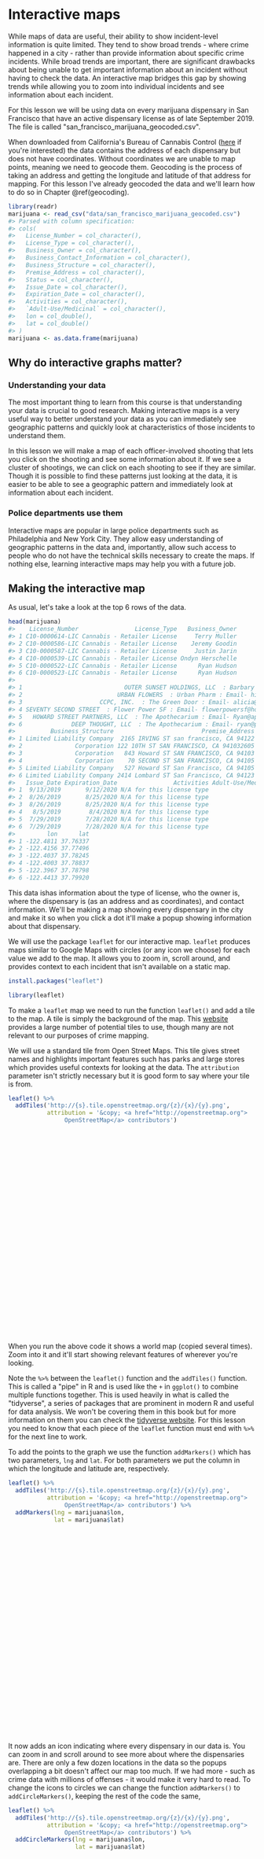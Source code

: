 
# Interactive maps

While maps of data are useful, their ability to show incident-level information is quite limited. They tend to show broad trends - where crime happened in a city - rather than provide information about specific crime incidents. While broad trends are important, there are significant drawbacks about being unable to get important information about an incident without having to check the data. An interactive map bridges this gap by showing trends while allowing you to zoom into individual incidents and see information about each incident.

For this lesson we will be using data on every marijuana dispensary in San Francisco that have an active dispensary license as of late September 2019. The file is called "san_francisco_marijuana_geocoded.csv".

When downloaded from California's Bureau of Cannabis Control ([here](https://aca5.accela.com/bcc/customization/bcc/cap/licenseSearch.aspx) if you're interested) the data contains the address of each dispensary but does not have coordinates. Without coordinates we are unable to map points, meaning we need to 
geocode them. Geocoding is the process of taking an address and getting the longitude and latitude of that address for mapping. For this lesson I've already geocoded the data and we'll learn how to do so in Chapter \@ref(geocoding).


```r
library(readr)
marijuana <- read_csv("data/san_francisco_marijuana_geocoded.csv")
#> Parsed with column specification:
#> cols(
#>   License_Number = col_character(),
#>   License_Type = col_character(),
#>   Business_Owner = col_character(),
#>   Business_Contact_Information = col_character(),
#>   Business_Structure = col_character(),
#>   Premise_Address = col_character(),
#>   Status = col_character(),
#>   Issue_Date = col_character(),
#>   Expiration_Date = col_character(),
#>   Activities = col_character(),
#>   `Adult-Use/Medicinal` = col_character(),
#>   lon = col_double(),
#>   lat = col_double()
#> )
marijuana <- as.data.frame(marijuana)
```


## Why do interactive graphs matter?

### Understanding your data

The most important thing to learn from this course is that understanding your data is crucial to good research. Making interactive maps is a very useful way to better understand your data as you can immediately see geographic patterns and quickly look at characteristics of those incidents to understand them. 

In this lesson we will make a map of each officer-involved shooting that lets you click on the shooting and see some information about it. If we see a cluster of shootings, we can click on each shooting to see if they are similar. Though it is possible to find these patterns just looking at the data, it is easier to be able to see a geographic pattern and immediately look at information about each incident.

### Police departments use them

Interactive maps are popular in large police departments such as Philadelphia and New York City. They allow easy understanding of geographic patterns in the data and, importantly, allow such access to people who do not have the technical skills necessary to create the maps. If nothing else, learning interactive maps may help you with a future job. 

## Making the interactive map 

As usual, let's take a look at the top 6 rows of the data.


```r
head(marijuana)
#>    License_Number                License_Type   Business_Owner
#> 1 C10-0000614-LIC Cannabis - Retailer License     Terry Muller
#> 2 C10-0000586-LIC Cannabis - Retailer License    Jeremy Goodin
#> 3 C10-0000587-LIC Cannabis - Retailer License     Justin Jarin
#> 4 C10-0000539-LIC Cannabis - Retailer License Ondyn Herschelle
#> 5 C10-0000522-LIC Cannabis - Retailer License      Ryan Hudson
#> 6 C10-0000523-LIC Cannabis - Retailer License      Ryan Hudson
#>                                                                                                           Business_Contact_Information
#> 1                             OUTER SUNSET HOLDINGS, LLC  : Barbary Coast Sunset : Email- terry@barbarycoastsf.com : Phone- 5107173246
#> 2                           URBAN FLOWERS  : Urban Pharm : Email- hilary@urbanpharmsf.com : Phone- 9168335343 : Website- www.up415.com
#> 3                      CCPC, INC.  : The Green Door : Email- alicia@greendoorsf.com : Phone- 4155419590 : Website- www.greendoorsf.com
#> 4 SEVENTY SECOND STREET  : Flower Power SF : Email- flowerpowersf@hotmail.com : Phone- 5103681262 : Website- flowerpowerdispensary.com
#> 5   HOWARD STREET PARTNERS, LLC  : The Apothecarium : Email- Ryan@apothecarium.com : Phone- 4157469001 : Website- www.apothecarium.com
#> 6              DEEP THOUGHT, LLC  : The Apothecarium : Email- ryan@pothecarium.com : Phone- 4157469001 : Website- www.Apothecarium.com
#>          Business_Structure                         Premise_Address Status
#> 1 Limited Liability Company  2165 IRVING ST san francisco, CA 94122 Active
#> 2               Corporation 122 10TH ST SAN FRANCISCO, CA 941032605 Active
#> 3               Corporation   843 Howard ST SAN FRANCISCO, CA 94103 Active
#> 4               Corporation    70 SECOND ST SAN FRANCISCO, CA 94105 Active
#> 5 Limited Liability Company   527 Howard ST San Francisco, CA 94105 Active
#> 6 Limited Liability Company 2414 Lombard ST San Francisco, CA 94123 Active
#>   Issue_Date Expiration_Date                Activities Adult-Use/Medicinal
#> 1  9/13/2019       9/12/2020 N/A for this license type                BOTH
#> 2  8/26/2019       8/25/2020 N/A for this license type                BOTH
#> 3  8/26/2019       8/25/2020 N/A for this license type                BOTH
#> 4   8/5/2019        8/4/2020 N/A for this license type                BOTH
#> 5  7/29/2019       7/28/2020 N/A for this license type                BOTH
#> 6  7/29/2019       7/28/2020 N/A for this license type                BOTH
#>         lon      lat
#> 1 -122.4811 37.76337
#> 2 -122.4156 37.77496
#> 3 -122.4037 37.78245
#> 4 -122.4003 37.78837
#> 5 -122.3967 37.78798
#> 6 -122.4413 37.79920
```

This data ishas information about the type of license, who the owner is, where the dispensary is (as an address and as coordinates), and contact information. We'll be making a map showing every dispensary in the city and make it so when you click a dot it'll make a popup showing information about that dispensary. 

We will use the package `leaflet` for our interactive map. `leaflet` produces maps similar to Google Maps with circles (or any icon we choose) for each value we add to the map. It allows you to zoom in, scroll around, and provides context to each incident that isn't available on a static map. 


```r
install.packages("leaflet")
```


```r
library(leaflet)
```

To make a `leaflet` map we need to run the function `leaflet()` and add a tile to the map. A tile is simply the background of the map. This [website](https://leaflet-extras.github.io/leaflet-providers/preview/) provides a large number of potential tiles to use, though many are not relevant to our purposes of crime mapping. 

We will use a standard tile from Open Street Maps. This tile gives street names and highlights important features such has parks and large stores which provides useful contexts for looking at the data. The `attribution` parameter isn't strictly necessary but it is good form to say where your tile is from.  


```r
leaflet() %>% 
  addTiles('http://{s}.tile.openstreetmap.org/{z}/{x}/{y}.png', 
           attribution = '&copy; <a href="http://openstreetmap.org">
                OpenStreetMap</a> contributors')
```

<!--html_preserve--><div id="htmlwidget-5ba1379a594164f2e7c2" style="width:90%;height:415.296px;" class="leaflet html-widget"></div>
<script type="application/json" data-for="htmlwidget-5ba1379a594164f2e7c2">{"x":{"options":{"crs":{"crsClass":"L.CRS.EPSG3857","code":null,"proj4def":null,"projectedBounds":null,"options":{}}},"calls":[{"method":"addTiles","args":["http://{s}.tile.openstreetmap.org/{z}/{x}/{y}.png",null,null,{"minZoom":0,"maxZoom":18,"tileSize":256,"subdomains":"abc","errorTileUrl":"","tms":false,"noWrap":false,"zoomOffset":0,"zoomReverse":false,"opacity":1,"zIndex":1,"detectRetina":false,"attribution":"&copy; <a href=\"http://openstreetmap.org\">\n                OpenStreetMap<\/a> contributors"}]}]},"evals":[],"jsHooks":[]}</script><!--/html_preserve-->

When you run the above code it shows a world map (copied several times). Zoom into it and it'll start showing relevant features of wherever you're looking.

Note the `%>%` between the `leaflet()` function and the `addTiles()` function. This is called a "pipe" in R and is used like the `+` in `ggplot()` to combine multiple functions together. This is used heavily in what is called the "tidyverse", a series of packages that are prominent in modern R and useful for data analysis. We won't be covering them in this book but for more information on them you can check the [tidyverse website](https://www.tidyverse.org/). For this lesson you need to know that each piece of the `leaflet` function must end with `%>%` for the next line to work. 

To add the points to the graph we use the function `addMarkers()` which has two parameters, `lng` and `lat`. For both parameters we put the column in which the longitude and latitude are, respectively.


```r
leaflet() %>% 
  addTiles('http://{s}.tile.openstreetmap.org/{z}/{x}/{y}.png', 
           attribution = '&copy; <a href="http://openstreetmap.org">
                OpenStreetMap</a> contributors') %>%
  addMarkers(lng = marijuana$lon, 
             lat = marijuana$lat)
```

<!--html_preserve--><div id="htmlwidget-442c7c03a41c70baad84" style="width:90%;height:415.296px;" class="leaflet html-widget"></div>
<script type="application/json" data-for="htmlwidget-442c7c03a41c70baad84">{"x":{"options":{"crs":{"crsClass":"L.CRS.EPSG3857","code":null,"proj4def":null,"projectedBounds":null,"options":{}}},"calls":[{"method":"addTiles","args":["http://{s}.tile.openstreetmap.org/{z}/{x}/{y}.png",null,null,{"minZoom":0,"maxZoom":18,"tileSize":256,"subdomains":"abc","errorTileUrl":"","tms":false,"noWrap":false,"zoomOffset":0,"zoomReverse":false,"opacity":1,"zIndex":1,"detectRetina":false,"attribution":"&copy; <a href=\"http://openstreetmap.org\">\n                OpenStreetMap<\/a> contributors"}]},{"method":"addMarkers","args":[[37.763368513994,37.7749608909055,37.7824456322351,37.7883655156675,37.7879786211266,37.7991993439031,37.776723025795,37.7716441737549,37.7683642435144,37.7661342361937,37.7149433225515,37.7768233749783,37.7721656633102,37.7779165026544,37.7579164818224,37.7868596560969,37.7885928301402,37.7764332217669,37.7723969821552,37.7933583439031,37.7150078334871,37.780630513994,37.7439846089216,37.7296109572681,37.7106912181603,37.7758773583299,37.7818572767325,37.756626757978,37.7434740591205,37.7820036361302,37.7765260973827,37.7470720901957,37.7573373388828],[-122.481130636274,-122.415558808789,-122.403690577558,-122.400299094379,-122.396710580876,-122.441332845548,-122.401600870362,-122.416630208985,-122.427647255684,-122.419734009839,-122.442329761989,-122.414038364158,-122.429907545098,-122.415859554417,-122.418945411016,-122.419454935744,-122.403642363466,-122.41451924661,-122.422663566606,-122.399141820013,-122.442249162935,-122.471140300998,-122.421625124618,-122.430460425904,-122.404194082723,-122.438473648075,-122.407646582867,-122.418903381384,-122.421339303364,-122.408380614202,-122.414985660825,-122.418860565064,-122.388386289774],null,null,null,{"interactive":true,"draggable":false,"keyboard":true,"title":"","alt":"","zIndexOffset":0,"opacity":1,"riseOnHover":false,"riseOffset":250},null,null,null,null,null,{"interactive":false,"permanent":false,"direction":"auto","opacity":1,"offset":[0,0],"textsize":"10px","textOnly":false,"className":"","sticky":true},null]}],"limits":{"lat":[37.7106912181603,37.7991993439031],"lng":[-122.481130636274,-122.388386289774]}},"evals":[],"jsHooks":[]}</script><!--/html_preserve-->

It now adds an icon indicating where every dispensary in our data is. You can zoom in and scroll around to see more about where the dispensaries are. There are only a few dozen locations in the data so the popups overlapping a bit doesn't affect our map too much. If we had more - such as crime data with millions of offenses - it would make it very hard to read. To change the icons to circles we can change the function `addMarkers()` to `addCircleMarkers()`, keeping the rest of the code the same, 


```r
leaflet() %>% 
  addTiles('http://{s}.tile.openstreetmap.org/{z}/{x}/{y}.png', 
           attribution = '&copy; <a href="http://openstreetmap.org">
                OpenStreetMap</a> contributors') %>%
  addCircleMarkers(lng = marijuana$lon, 
                   lat = marijuana$lat)
```

<!--html_preserve--><div id="htmlwidget-4838ba240ac5b8774642" style="width:90%;height:415.296px;" class="leaflet html-widget"></div>
<script type="application/json" data-for="htmlwidget-4838ba240ac5b8774642">{"x":{"options":{"crs":{"crsClass":"L.CRS.EPSG3857","code":null,"proj4def":null,"projectedBounds":null,"options":{}}},"calls":[{"method":"addTiles","args":["http://{s}.tile.openstreetmap.org/{z}/{x}/{y}.png",null,null,{"minZoom":0,"maxZoom":18,"tileSize":256,"subdomains":"abc","errorTileUrl":"","tms":false,"noWrap":false,"zoomOffset":0,"zoomReverse":false,"opacity":1,"zIndex":1,"detectRetina":false,"attribution":"&copy; <a href=\"http://openstreetmap.org\">\n                OpenStreetMap<\/a> contributors"}]},{"method":"addCircleMarkers","args":[[37.763368513994,37.7749608909055,37.7824456322351,37.7883655156675,37.7879786211266,37.7991993439031,37.776723025795,37.7716441737549,37.7683642435144,37.7661342361937,37.7149433225515,37.7768233749783,37.7721656633102,37.7779165026544,37.7579164818224,37.7868596560969,37.7885928301402,37.7764332217669,37.7723969821552,37.7933583439031,37.7150078334871,37.780630513994,37.7439846089216,37.7296109572681,37.7106912181603,37.7758773583299,37.7818572767325,37.756626757978,37.7434740591205,37.7820036361302,37.7765260973827,37.7470720901957,37.7573373388828],[-122.481130636274,-122.415558808789,-122.403690577558,-122.400299094379,-122.396710580876,-122.441332845548,-122.401600870362,-122.416630208985,-122.427647255684,-122.419734009839,-122.442329761989,-122.414038364158,-122.429907545098,-122.415859554417,-122.418945411016,-122.419454935744,-122.403642363466,-122.41451924661,-122.422663566606,-122.399141820013,-122.442249162935,-122.471140300998,-122.421625124618,-122.430460425904,-122.404194082723,-122.438473648075,-122.407646582867,-122.418903381384,-122.421339303364,-122.408380614202,-122.414985660825,-122.418860565064,-122.388386289774],10,null,null,{"interactive":true,"className":"","stroke":true,"color":"#03F","weight":5,"opacity":0.5,"fill":true,"fillColor":"#03F","fillOpacity":0.2},null,null,null,null,null,{"interactive":false,"permanent":false,"direction":"auto","opacity":1,"offset":[0,0],"textsize":"10px","textOnly":false,"className":"","sticky":true},null]}],"limits":{"lat":[37.7106912181603,37.7991993439031],"lng":[-122.481130636274,-122.388386289774]}},"evals":[],"jsHooks":[]}</script><!--/html_preserve-->

This makes the icon into circles but they are still large and cover most of the map. To adjust the size of our icons we use the `radius` parameter in `addMarkers()` or `addCircleMarkers()`. The larger the radius, the larger the icons. 


```r
leaflet() %>% 
  addTiles('http://{s}.tile.openstreetmap.org/{z}/{x}/{y}.png', 
           attribution = '&copy; <a href="http://openstreetmap.org">
                OpenStreetMap</a> contributors') %>%
  addCircleMarkers(lng = marijuana$lon, 
                   lat = marijuana$lat,
                   radius = 5)
```

<!--html_preserve--><div id="htmlwidget-db6df3fb0346d8d403a9" style="width:90%;height:415.296px;" class="leaflet html-widget"></div>
<script type="application/json" data-for="htmlwidget-db6df3fb0346d8d403a9">{"x":{"options":{"crs":{"crsClass":"L.CRS.EPSG3857","code":null,"proj4def":null,"projectedBounds":null,"options":{}}},"calls":[{"method":"addTiles","args":["http://{s}.tile.openstreetmap.org/{z}/{x}/{y}.png",null,null,{"minZoom":0,"maxZoom":18,"tileSize":256,"subdomains":"abc","errorTileUrl":"","tms":false,"noWrap":false,"zoomOffset":0,"zoomReverse":false,"opacity":1,"zIndex":1,"detectRetina":false,"attribution":"&copy; <a href=\"http://openstreetmap.org\">\n                OpenStreetMap<\/a> contributors"}]},{"method":"addCircleMarkers","args":[[37.763368513994,37.7749608909055,37.7824456322351,37.7883655156675,37.7879786211266,37.7991993439031,37.776723025795,37.7716441737549,37.7683642435144,37.7661342361937,37.7149433225515,37.7768233749783,37.7721656633102,37.7779165026544,37.7579164818224,37.7868596560969,37.7885928301402,37.7764332217669,37.7723969821552,37.7933583439031,37.7150078334871,37.780630513994,37.7439846089216,37.7296109572681,37.7106912181603,37.7758773583299,37.7818572767325,37.756626757978,37.7434740591205,37.7820036361302,37.7765260973827,37.7470720901957,37.7573373388828],[-122.481130636274,-122.415558808789,-122.403690577558,-122.400299094379,-122.396710580876,-122.441332845548,-122.401600870362,-122.416630208985,-122.427647255684,-122.419734009839,-122.442329761989,-122.414038364158,-122.429907545098,-122.415859554417,-122.418945411016,-122.419454935744,-122.403642363466,-122.41451924661,-122.422663566606,-122.399141820013,-122.442249162935,-122.471140300998,-122.421625124618,-122.430460425904,-122.404194082723,-122.438473648075,-122.407646582867,-122.418903381384,-122.421339303364,-122.408380614202,-122.414985660825,-122.418860565064,-122.388386289774],5,null,null,{"interactive":true,"className":"","stroke":true,"color":"#03F","weight":5,"opacity":0.5,"fill":true,"fillColor":"#03F","fillOpacity":0.2},null,null,null,null,null,{"interactive":false,"permanent":false,"direction":"auto","opacity":1,"offset":[0,0],"textsize":"10px","textOnly":false,"className":"","sticky":true},null]}],"limits":{"lat":[37.7106912181603,37.7991993439031],"lng":[-122.481130636274,-122.388386289774]}},"evals":[],"jsHooks":[]}</script><!--/html_preserve-->

Setting the `radius` option to 5 shrinks the size of the icon a lot. In your own maps you'll have to fiddle with this option to get it to look the way you want. Let's move on to adding information about each icon when clicked upon. 

## Adding popup information

The parameter `popup` in the `addMarkers()` or `addCircleMarkers()` functions lets you input a character value (if not already a character value it will convert it to one) and that will be shown as a popup when you click on the icon. Let's start simple here by inputting the business owner column in our data and then build it up to a more complicated popup. 


```r
leaflet() %>% 
  addTiles('http://{s}.tile.openstreetmap.org/{z}/{x}/{y}.png', 
           attribution = '&copy; <a href="http://openstreetmap.org">
                OpenStreetMap</a> contributors') %>%
  addCircleMarkers(lng = marijuana$lon, 
             lat = marijuana$lat,
                   radius = 5,
                   popup = marijuana$Business_Owner)
```

<!--html_preserve--><div id="htmlwidget-d027351e327b9d6d8d75" style="width:90%;height:415.296px;" class="leaflet html-widget"></div>
<script type="application/json" data-for="htmlwidget-d027351e327b9d6d8d75">{"x":{"options":{"crs":{"crsClass":"L.CRS.EPSG3857","code":null,"proj4def":null,"projectedBounds":null,"options":{}}},"calls":[{"method":"addTiles","args":["http://{s}.tile.openstreetmap.org/{z}/{x}/{y}.png",null,null,{"minZoom":0,"maxZoom":18,"tileSize":256,"subdomains":"abc","errorTileUrl":"","tms":false,"noWrap":false,"zoomOffset":0,"zoomReverse":false,"opacity":1,"zIndex":1,"detectRetina":false,"attribution":"&copy; <a href=\"http://openstreetmap.org\">\n                OpenStreetMap<\/a> contributors"}]},{"method":"addCircleMarkers","args":[[37.763368513994,37.7749608909055,37.7824456322351,37.7883655156675,37.7879786211266,37.7991993439031,37.776723025795,37.7716441737549,37.7683642435144,37.7661342361937,37.7149433225515,37.7768233749783,37.7721656633102,37.7779165026544,37.7579164818224,37.7868596560969,37.7885928301402,37.7764332217669,37.7723969821552,37.7933583439031,37.7150078334871,37.780630513994,37.7439846089216,37.7296109572681,37.7106912181603,37.7758773583299,37.7818572767325,37.756626757978,37.7434740591205,37.7820036361302,37.7765260973827,37.7470720901957,37.7573373388828],[-122.481130636274,-122.415558808789,-122.403690577558,-122.400299094379,-122.396710580876,-122.441332845548,-122.401600870362,-122.416630208985,-122.427647255684,-122.419734009839,-122.442329761989,-122.414038364158,-122.429907545098,-122.415859554417,-122.418945411016,-122.419454935744,-122.403642363466,-122.41451924661,-122.422663566606,-122.399141820013,-122.442249162935,-122.471140300998,-122.421625124618,-122.430460425904,-122.404194082723,-122.438473648075,-122.407646582867,-122.418903381384,-122.421339303364,-122.408380614202,-122.414985660825,-122.418860565064,-122.388386289774],5,null,null,{"interactive":true,"className":"","stroke":true,"color":"#03F","weight":5,"opacity":0.5,"fill":true,"fillColor":"#03F","fillOpacity":0.2},null,null,["Terry Muller","Jeremy Goodin","Justin Jarin","Ondyn Herschelle","Ryan Hudson","Ryan Hudson","Cameron Wald","Almir Guimaraes","Ryan Hudson","Michael Breyburg","Caleb Counts","Joseph Pearson","Joseph Pearson","Brendan Hallinan","Khader ElShawa","Clayton Kopp","Wyatt Lin","Heidi Hanley","Abdelkader Chenbod","Tara McKnight","Mikhail Mekk","Martin Higgins","Martin Higgins","Kevin Reed","Victor Nguyen","Tariq Alazraie: Tariq Alazraie","Jesse Henry","gus murad","Brian Mitchell: Brian Mitchell","Stephen Rechif","Martin Olive","Arthur Vugelman: Arthur Vugelman","Robert Watson: Robert Watson"],null,null,{"interactive":false,"permanent":false,"direction":"auto","opacity":1,"offset":[0,0],"textsize":"10px","textOnly":false,"className":"","sticky":true},null]}],"limits":{"lat":[37.7106912181603,37.7991993439031],"lng":[-122.481130636274,-122.388386289774]}},"evals":[],"jsHooks":[]}</script><!--/html_preserve-->

Try clicking around and you'll see that the owner of the dispensary you clicked on appears over the dot. We usually want to have a title indicating what the value in the popup means. We can do this by using the `paste()` function to combine text explaining the value with the value itself. Let's add the words "Business Owner:" before the business owner column.


```r
leaflet() %>% 
  addTiles('http://{s}.tile.openstreetmap.org/{z}/{x}/{y}.png', 
           attribution = '&copy; <a href="http://openstreetmap.org">
                OpenStreetMap</a> contributors') %>%
  addCircleMarkers(lng = marijuana$lon, 
             lat = marijuana$lat,
                   radius = 5,
                   popup = paste("Business Owner:", marijuana$Business_Owner))
```

<!--html_preserve--><div id="htmlwidget-4adaac670ded73955db0" style="width:90%;height:415.296px;" class="leaflet html-widget"></div>
<script type="application/json" data-for="htmlwidget-4adaac670ded73955db0">{"x":{"options":{"crs":{"crsClass":"L.CRS.EPSG3857","code":null,"proj4def":null,"projectedBounds":null,"options":{}}},"calls":[{"method":"addTiles","args":["http://{s}.tile.openstreetmap.org/{z}/{x}/{y}.png",null,null,{"minZoom":0,"maxZoom":18,"tileSize":256,"subdomains":"abc","errorTileUrl":"","tms":false,"noWrap":false,"zoomOffset":0,"zoomReverse":false,"opacity":1,"zIndex":1,"detectRetina":false,"attribution":"&copy; <a href=\"http://openstreetmap.org\">\n                OpenStreetMap<\/a> contributors"}]},{"method":"addCircleMarkers","args":[[37.763368513994,37.7749608909055,37.7824456322351,37.7883655156675,37.7879786211266,37.7991993439031,37.776723025795,37.7716441737549,37.7683642435144,37.7661342361937,37.7149433225515,37.7768233749783,37.7721656633102,37.7779165026544,37.7579164818224,37.7868596560969,37.7885928301402,37.7764332217669,37.7723969821552,37.7933583439031,37.7150078334871,37.780630513994,37.7439846089216,37.7296109572681,37.7106912181603,37.7758773583299,37.7818572767325,37.756626757978,37.7434740591205,37.7820036361302,37.7765260973827,37.7470720901957,37.7573373388828],[-122.481130636274,-122.415558808789,-122.403690577558,-122.400299094379,-122.396710580876,-122.441332845548,-122.401600870362,-122.416630208985,-122.427647255684,-122.419734009839,-122.442329761989,-122.414038364158,-122.429907545098,-122.415859554417,-122.418945411016,-122.419454935744,-122.403642363466,-122.41451924661,-122.422663566606,-122.399141820013,-122.442249162935,-122.471140300998,-122.421625124618,-122.430460425904,-122.404194082723,-122.438473648075,-122.407646582867,-122.418903381384,-122.421339303364,-122.408380614202,-122.414985660825,-122.418860565064,-122.388386289774],5,null,null,{"interactive":true,"className":"","stroke":true,"color":"#03F","weight":5,"opacity":0.5,"fill":true,"fillColor":"#03F","fillOpacity":0.2},null,null,["Business Owner: Terry Muller","Business Owner: Jeremy Goodin","Business Owner: Justin Jarin","Business Owner: Ondyn Herschelle","Business Owner: Ryan Hudson","Business Owner: Ryan Hudson","Business Owner: Cameron Wald","Business Owner: Almir Guimaraes","Business Owner: Ryan Hudson","Business Owner: Michael Breyburg","Business Owner: Caleb Counts","Business Owner: Joseph Pearson","Business Owner: Joseph Pearson","Business Owner: Brendan Hallinan","Business Owner: Khader ElShawa","Business Owner: Clayton Kopp","Business Owner: Wyatt Lin","Business Owner: Heidi Hanley","Business Owner: Abdelkader Chenbod","Business Owner: Tara McKnight","Business Owner: Mikhail Mekk","Business Owner: Martin Higgins","Business Owner: Martin Higgins","Business Owner: Kevin Reed","Business Owner: Victor Nguyen","Business Owner: Tariq Alazraie: Tariq Alazraie","Business Owner: Jesse Henry","Business Owner: gus murad","Business Owner: Brian Mitchell: Brian Mitchell","Business Owner: Stephen Rechif","Business Owner: Martin Olive","Business Owner: Arthur Vugelman: Arthur Vugelman","Business Owner: Robert Watson: Robert Watson"],null,null,{"interactive":false,"permanent":false,"direction":"auto","opacity":1,"offset":[0,0],"textsize":"10px","textOnly":false,"className":"","sticky":true},null]}],"limits":{"lat":[37.7106912181603,37.7991993439031],"lng":[-122.481130636274,-122.388386289774]}},"evals":[],"jsHooks":[]}</script><!--/html_preserve-->

We don't have too much information in the data but we let's add the address and license number to the popup by adding them to the `paste()` function we're using. 


```r
leaflet() %>% 
  addTiles('http://{s}.tile.openstreetmap.org/{z}/{x}/{y}.png', 
           attribution = '&copy; <a href="http://openstreetmap.org">
                OpenStreetMap</a> contributors') %>%
  addCircleMarkers(lng = marijuana$lon, 
             lat = marijuana$lat,
                   radius = 5,
                   popup = paste("Business Owner:", marijuana$Business_Owner,
                                 "Address:", marijuana$Premise_Address,
                                 "License:", marijuana$License_Number))
```

<!--html_preserve--><div id="htmlwidget-1eb9b472a2604391509d" style="width:90%;height:415.296px;" class="leaflet html-widget"></div>
<script type="application/json" data-for="htmlwidget-1eb9b472a2604391509d">{"x":{"options":{"crs":{"crsClass":"L.CRS.EPSG3857","code":null,"proj4def":null,"projectedBounds":null,"options":{}}},"calls":[{"method":"addTiles","args":["http://{s}.tile.openstreetmap.org/{z}/{x}/{y}.png",null,null,{"minZoom":0,"maxZoom":18,"tileSize":256,"subdomains":"abc","errorTileUrl":"","tms":false,"noWrap":false,"zoomOffset":0,"zoomReverse":false,"opacity":1,"zIndex":1,"detectRetina":false,"attribution":"&copy; <a href=\"http://openstreetmap.org\">\n                OpenStreetMap<\/a> contributors"}]},{"method":"addCircleMarkers","args":[[37.763368513994,37.7749608909055,37.7824456322351,37.7883655156675,37.7879786211266,37.7991993439031,37.776723025795,37.7716441737549,37.7683642435144,37.7661342361937,37.7149433225515,37.7768233749783,37.7721656633102,37.7779165026544,37.7579164818224,37.7868596560969,37.7885928301402,37.7764332217669,37.7723969821552,37.7933583439031,37.7150078334871,37.780630513994,37.7439846089216,37.7296109572681,37.7106912181603,37.7758773583299,37.7818572767325,37.756626757978,37.7434740591205,37.7820036361302,37.7765260973827,37.7470720901957,37.7573373388828],[-122.481130636274,-122.415558808789,-122.403690577558,-122.400299094379,-122.396710580876,-122.441332845548,-122.401600870362,-122.416630208985,-122.427647255684,-122.419734009839,-122.442329761989,-122.414038364158,-122.429907545098,-122.415859554417,-122.418945411016,-122.419454935744,-122.403642363466,-122.41451924661,-122.422663566606,-122.399141820013,-122.442249162935,-122.471140300998,-122.421625124618,-122.430460425904,-122.404194082723,-122.438473648075,-122.407646582867,-122.418903381384,-122.421339303364,-122.408380614202,-122.414985660825,-122.418860565064,-122.388386289774],5,null,null,{"interactive":true,"className":"","stroke":true,"color":"#03F","weight":5,"opacity":0.5,"fill":true,"fillColor":"#03F","fillOpacity":0.2},null,null,["Business Owner: Terry Muller Address: 2165 IRVING ST san francisco, CA 94122 License: C10-0000614-LIC","Business Owner: Jeremy Goodin Address: 122 10TH ST SAN FRANCISCO, CA 941032605 License: C10-0000586-LIC","Business Owner: Justin Jarin Address: 843 Howard ST SAN FRANCISCO, CA 94103 License: C10-0000587-LIC","Business Owner: Ondyn Herschelle Address: 70 SECOND ST SAN FRANCISCO, CA 94105 License: C10-0000539-LIC","Business Owner: Ryan Hudson Address: 527 Howard ST San Francisco, CA 94105 License: C10-0000522-LIC","Business Owner: Ryan Hudson Address: 2414 Lombard ST San Francisco, CA 94123 License: C10-0000523-LIC","Business Owner: Cameron Wald Address: 761 BRYANT ST SAN FRANCISCO, CA 941071014 License: C10-0000527-LIC","Business Owner: Almir Guimaraes Address: 211 12th ST San Francisco, CA 941033717 License: C10-0000512-LIC","Business Owner: Ryan Hudson Address: 2029 MARKET ST SAN FRANCISCO, CA 94114 License: C10-0000515-LIC","Business Owner: Michael Breyburg Address: 1933 MISSION ST SAN FRANCISCO, CA 941033441 License: C10-0000490-LIC","Business Owner: Caleb Counts Address: 5234 MISSION ST SAN FRANCISCO, CA 941123732 License: C10-0000501-LIC","Business Owner: Joseph Pearson Address: 1256 Mission ST San Francisco, CA 94103 License: C10-0000452-LIC","Business Owner: Joseph Pearson Address: 473 Haight ST San Francisco, CA 94117 License: C10-0000453-LIC","Business Owner: Brendan Hallinan Address: 1276 Market ST San Francisco, CA 94102 License: C10-0000427-LIC","Business Owner: Khader ElShawa Address: 2441 MISSION ST SAN FRANCISCO, CA 941102414 License: C10-0000437-LIC","Business Owner: Clayton Kopp Address: 1077 POST ST SAN FRANCISCO, CA 94109 License: C10-0000387-LIC","Business Owner: Wyatt Lin Address: 49 KEARNY ST SAN FRANCISCO, CA 94108 License: C10-0000358-LIC","Business Owner: Heidi Hanley Address: 1284 MISSION ST SAN FRANCISCO, CA 94103 License: C10-0000308-LIC","Business Owner: Abdelkader Chenbod Address: 14 VALENCIA ST SAN FRANCISCO, CA 941031102 License: C10-0000281-LIC","Business Owner: Tara McKnight Address: 212 CALIFORNIA ST SAN FRANCISCO, CA 941114405 License: C10-0000282-LIC","Business Owner: Mikhail Mekk Address: 5258 MISSION ST SAN FRANCISCO, CA 94112 License: C10-0000265-LIC","Business Owner: Martin Higgins Address: 4811 GEARY BLVD SAN FRANCISCO, CA 94118 License: C10-0000202-LIC","Business Owner: Martin Higgins Address: 33 29TH ST SAN FRANCISCO, CA 94110 License: C10-0000205-LIC","Business Owner: Kevin Reed Address: 4218 MISSION ST SAN FRANCISCO, CA 94112 License: C10-0000200-LIC","Business Owner: Victor Nguyen Address: 2442 BAYSHORE BLVD SAN FRANCISCO, CA 94134 License: C10-0000152-LIC","Business Owner: Tariq Alazraie: Tariq Alazraie Address: 1326 Grove ST San Francisco, CA 94117 License: C10-0000158-LIC","Business Owner: Jesse Henry Address: 952 MISSION ST SAN FRANCISCO, CA 941032911 License: C10-0000127-LIC","Business Owner: gus murad Address: 2520 Mission ST San Francisco, CA 94110 License: C10-0000133-LIC","Business Owner: Brian Mitchell: Brian Mitchell Address: 3326 mission ST san francisco, CA 94110 License: C10-0000053-LIC","Business Owner: Stephen Rechif Address: 471 JESSIE ST SAN FRANCISCO, CA 94103 License: C10-0000043-LIC","Business Owner: Martin Olive Address: 79 9TH ST SAN FRANCISCO, CA 941031401 License: C10-0000035-LIC","Business Owner: Arthur Vugelman: Arthur Vugelman Address: 3139 MISSION ST SAN FRANCISCO, CA 94110 License: C10-0000016-LIC","Business Owner: Robert Watson: Robert Watson Address: 2544 3RD ST SAN FRANCISCO, CA 94122 License: C10-0000005-LIC"],null,null,{"interactive":false,"permanent":false,"direction":"auto","opacity":1,"offset":[0,0],"textsize":"10px","textOnly":false,"className":"","sticky":true},null]}],"limits":{"lat":[37.7106912181603,37.7991993439031],"lng":[-122.481130636274,-122.388386289774]}},"evals":[],"jsHooks":[]}</script><!--/html_preserve-->

Just adding the location text makes it try to print out everything on one line which is hard to read. If we add the text `<br>` where we want a line break it will make one. `<br>` is the HTML tag for line-break which is why it works making a new line in this case. 


```r
leaflet() %>% 
  addTiles('http://{s}.tile.openstreetmap.org/{z}/{x}/{y}.png', 
           attribution = '&copy; <a href="http://openstreetmap.org">
                OpenStreetMap</a> contributors') %>%
  addCircleMarkers(lng = marijuana$lon, 
             lat = marijuana$lat,
                   radius = 5,
                   popup = paste("Business Owner:", marijuana$Business_Owner,
                                 "<br>",
                                 "Address:", marijuana$Premise_Address,
                                 "<br>",
                                 "License:", marijuana$License_Number))
```

<!--html_preserve--><div id="htmlwidget-b72ddc73f6bdc163798c" style="width:90%;height:415.296px;" class="leaflet html-widget"></div>
<script type="application/json" data-for="htmlwidget-b72ddc73f6bdc163798c">{"x":{"options":{"crs":{"crsClass":"L.CRS.EPSG3857","code":null,"proj4def":null,"projectedBounds":null,"options":{}}},"calls":[{"method":"addTiles","args":["http://{s}.tile.openstreetmap.org/{z}/{x}/{y}.png",null,null,{"minZoom":0,"maxZoom":18,"tileSize":256,"subdomains":"abc","errorTileUrl":"","tms":false,"noWrap":false,"zoomOffset":0,"zoomReverse":false,"opacity":1,"zIndex":1,"detectRetina":false,"attribution":"&copy; <a href=\"http://openstreetmap.org\">\n                OpenStreetMap<\/a> contributors"}]},{"method":"addCircleMarkers","args":[[37.763368513994,37.7749608909055,37.7824456322351,37.7883655156675,37.7879786211266,37.7991993439031,37.776723025795,37.7716441737549,37.7683642435144,37.7661342361937,37.7149433225515,37.7768233749783,37.7721656633102,37.7779165026544,37.7579164818224,37.7868596560969,37.7885928301402,37.7764332217669,37.7723969821552,37.7933583439031,37.7150078334871,37.780630513994,37.7439846089216,37.7296109572681,37.7106912181603,37.7758773583299,37.7818572767325,37.756626757978,37.7434740591205,37.7820036361302,37.7765260973827,37.7470720901957,37.7573373388828],[-122.481130636274,-122.415558808789,-122.403690577558,-122.400299094379,-122.396710580876,-122.441332845548,-122.401600870362,-122.416630208985,-122.427647255684,-122.419734009839,-122.442329761989,-122.414038364158,-122.429907545098,-122.415859554417,-122.418945411016,-122.419454935744,-122.403642363466,-122.41451924661,-122.422663566606,-122.399141820013,-122.442249162935,-122.471140300998,-122.421625124618,-122.430460425904,-122.404194082723,-122.438473648075,-122.407646582867,-122.418903381384,-122.421339303364,-122.408380614202,-122.414985660825,-122.418860565064,-122.388386289774],5,null,null,{"interactive":true,"className":"","stroke":true,"color":"#03F","weight":5,"opacity":0.5,"fill":true,"fillColor":"#03F","fillOpacity":0.2},null,null,["Business Owner: Terry Muller <br> Address: 2165 IRVING ST san francisco, CA 94122 <br> License: C10-0000614-LIC","Business Owner: Jeremy Goodin <br> Address: 122 10TH ST SAN FRANCISCO, CA 941032605 <br> License: C10-0000586-LIC","Business Owner: Justin Jarin <br> Address: 843 Howard ST SAN FRANCISCO, CA 94103 <br> License: C10-0000587-LIC","Business Owner: Ondyn Herschelle <br> Address: 70 SECOND ST SAN FRANCISCO, CA 94105 <br> License: C10-0000539-LIC","Business Owner: Ryan Hudson <br> Address: 527 Howard ST San Francisco, CA 94105 <br> License: C10-0000522-LIC","Business Owner: Ryan Hudson <br> Address: 2414 Lombard ST San Francisco, CA 94123 <br> License: C10-0000523-LIC","Business Owner: Cameron Wald <br> Address: 761 BRYANT ST SAN FRANCISCO, CA 941071014 <br> License: C10-0000527-LIC","Business Owner: Almir Guimaraes <br> Address: 211 12th ST San Francisco, CA 941033717 <br> License: C10-0000512-LIC","Business Owner: Ryan Hudson <br> Address: 2029 MARKET ST SAN FRANCISCO, CA 94114 <br> License: C10-0000515-LIC","Business Owner: Michael Breyburg <br> Address: 1933 MISSION ST SAN FRANCISCO, CA 941033441 <br> License: C10-0000490-LIC","Business Owner: Caleb Counts <br> Address: 5234 MISSION ST SAN FRANCISCO, CA 941123732 <br> License: C10-0000501-LIC","Business Owner: Joseph Pearson <br> Address: 1256 Mission ST San Francisco, CA 94103 <br> License: C10-0000452-LIC","Business Owner: Joseph Pearson <br> Address: 473 Haight ST San Francisco, CA 94117 <br> License: C10-0000453-LIC","Business Owner: Brendan Hallinan <br> Address: 1276 Market ST San Francisco, CA 94102 <br> License: C10-0000427-LIC","Business Owner: Khader ElShawa <br> Address: 2441 MISSION ST SAN FRANCISCO, CA 941102414 <br> License: C10-0000437-LIC","Business Owner: Clayton Kopp <br> Address: 1077 POST ST SAN FRANCISCO, CA 94109 <br> License: C10-0000387-LIC","Business Owner: Wyatt Lin <br> Address: 49 KEARNY ST SAN FRANCISCO, CA 94108 <br> License: C10-0000358-LIC","Business Owner: Heidi Hanley <br> Address: 1284 MISSION ST SAN FRANCISCO, CA 94103 <br> License: C10-0000308-LIC","Business Owner: Abdelkader Chenbod <br> Address: 14 VALENCIA ST SAN FRANCISCO, CA 941031102 <br> License: C10-0000281-LIC","Business Owner: Tara McKnight <br> Address: 212 CALIFORNIA ST SAN FRANCISCO, CA 941114405 <br> License: C10-0000282-LIC","Business Owner: Mikhail Mekk <br> Address: 5258 MISSION ST SAN FRANCISCO, CA 94112 <br> License: C10-0000265-LIC","Business Owner: Martin Higgins <br> Address: 4811 GEARY BLVD SAN FRANCISCO, CA 94118 <br> License: C10-0000202-LIC","Business Owner: Martin Higgins <br> Address: 33 29TH ST SAN FRANCISCO, CA 94110 <br> License: C10-0000205-LIC","Business Owner: Kevin Reed <br> Address: 4218 MISSION ST SAN FRANCISCO, CA 94112 <br> License: C10-0000200-LIC","Business Owner: Victor Nguyen <br> Address: 2442 BAYSHORE BLVD SAN FRANCISCO, CA 94134 <br> License: C10-0000152-LIC","Business Owner: Tariq Alazraie: Tariq Alazraie <br> Address: 1326 Grove ST San Francisco, CA 94117 <br> License: C10-0000158-LIC","Business Owner: Jesse Henry <br> Address: 952 MISSION ST SAN FRANCISCO, CA 941032911 <br> License: C10-0000127-LIC","Business Owner: gus murad <br> Address: 2520 Mission ST San Francisco, CA 94110 <br> License: C10-0000133-LIC","Business Owner: Brian Mitchell: Brian Mitchell <br> Address: 3326 mission ST san francisco, CA 94110 <br> License: C10-0000053-LIC","Business Owner: Stephen Rechif <br> Address: 471 JESSIE ST SAN FRANCISCO, CA 94103 <br> License: C10-0000043-LIC","Business Owner: Martin Olive <br> Address: 79 9TH ST SAN FRANCISCO, CA 941031401 <br> License: C10-0000035-LIC","Business Owner: Arthur Vugelman: Arthur Vugelman <br> Address: 3139 MISSION ST SAN FRANCISCO, CA 94110 <br> License: C10-0000016-LIC","Business Owner: Robert Watson: Robert Watson <br> Address: 2544 3RD ST SAN FRANCISCO, CA 94122 <br> License: C10-0000005-LIC"],null,null,{"interactive":false,"permanent":false,"direction":"auto","opacity":1,"offset":[0,0],"textsize":"10px","textOnly":false,"className":"","sticky":true},null]}],"limits":{"lat":[37.7106912181603,37.7991993439031],"lng":[-122.481130636274,-122.388386289774]}},"evals":[],"jsHooks":[]}</script><!--/html_preserve-->

## Dealing with too many markers

In our case with only 33 rows of data, turning the markers to circles solves our visibility issue. In cases with many more rows of data, this doesn't always work. The other solution is to cluster the data into groups where the dots only show if you zoom down. 

If we add the code `clusterOptions = markerClusterOptions()` to our `addCircleMarkers()` it will cluster for us. 


```r
leaflet() %>% 
  addTiles('http://{s}.tile.openstreetmap.org/{z}/{x}/{y}.png', 
           attribution = '&copy; <a href="http://openstreetmap.org">
                OpenStreetMap</a> contributors') %>%
  addCircleMarkers(lng = marijuana$lon, 
             lat = marijuana$lat,
                   radius = 5,
                   popup = paste("Business Owner:", marijuana$Business_Owner,
                                 "<br>",
                                 "Address:", marijuana$Premise_Address,
                                 "<br>",
                                 "License:", marijuana$License_Number),
                   clusterOptions = markerClusterOptions())
```

<!--html_preserve--><div id="htmlwidget-65791810d35acf6911f1" style="width:90%;height:415.296px;" class="leaflet html-widget"></div>
<script type="application/json" data-for="htmlwidget-65791810d35acf6911f1">{"x":{"options":{"crs":{"crsClass":"L.CRS.EPSG3857","code":null,"proj4def":null,"projectedBounds":null,"options":{}}},"calls":[{"method":"addTiles","args":["http://{s}.tile.openstreetmap.org/{z}/{x}/{y}.png",null,null,{"minZoom":0,"maxZoom":18,"tileSize":256,"subdomains":"abc","errorTileUrl":"","tms":false,"noWrap":false,"zoomOffset":0,"zoomReverse":false,"opacity":1,"zIndex":1,"detectRetina":false,"attribution":"&copy; <a href=\"http://openstreetmap.org\">\n                OpenStreetMap<\/a> contributors"}]},{"method":"addCircleMarkers","args":[[37.763368513994,37.7749608909055,37.7824456322351,37.7883655156675,37.7879786211266,37.7991993439031,37.776723025795,37.7716441737549,37.7683642435144,37.7661342361937,37.7149433225515,37.7768233749783,37.7721656633102,37.7779165026544,37.7579164818224,37.7868596560969,37.7885928301402,37.7764332217669,37.7723969821552,37.7933583439031,37.7150078334871,37.780630513994,37.7439846089216,37.7296109572681,37.7106912181603,37.7758773583299,37.7818572767325,37.756626757978,37.7434740591205,37.7820036361302,37.7765260973827,37.7470720901957,37.7573373388828],[-122.481130636274,-122.415558808789,-122.403690577558,-122.400299094379,-122.396710580876,-122.441332845548,-122.401600870362,-122.416630208985,-122.427647255684,-122.419734009839,-122.442329761989,-122.414038364158,-122.429907545098,-122.415859554417,-122.418945411016,-122.419454935744,-122.403642363466,-122.41451924661,-122.422663566606,-122.399141820013,-122.442249162935,-122.471140300998,-122.421625124618,-122.430460425904,-122.404194082723,-122.438473648075,-122.407646582867,-122.418903381384,-122.421339303364,-122.408380614202,-122.414985660825,-122.418860565064,-122.388386289774],5,null,null,{"interactive":true,"className":"","stroke":true,"color":"#03F","weight":5,"opacity":0.5,"fill":true,"fillColor":"#03F","fillOpacity":0.2},{"showCoverageOnHover":true,"zoomToBoundsOnClick":true,"spiderfyOnMaxZoom":true,"removeOutsideVisibleBounds":true,"spiderLegPolylineOptions":{"weight":1.5,"color":"#222","opacity":0.5},"freezeAtZoom":false},null,["Business Owner: Terry Muller <br> Address: 2165 IRVING ST san francisco, CA 94122 <br> License: C10-0000614-LIC","Business Owner: Jeremy Goodin <br> Address: 122 10TH ST SAN FRANCISCO, CA 941032605 <br> License: C10-0000586-LIC","Business Owner: Justin Jarin <br> Address: 843 Howard ST SAN FRANCISCO, CA 94103 <br> License: C10-0000587-LIC","Business Owner: Ondyn Herschelle <br> Address: 70 SECOND ST SAN FRANCISCO, CA 94105 <br> License: C10-0000539-LIC","Business Owner: Ryan Hudson <br> Address: 527 Howard ST San Francisco, CA 94105 <br> License: C10-0000522-LIC","Business Owner: Ryan Hudson <br> Address: 2414 Lombard ST San Francisco, CA 94123 <br> License: C10-0000523-LIC","Business Owner: Cameron Wald <br> Address: 761 BRYANT ST SAN FRANCISCO, CA 941071014 <br> License: C10-0000527-LIC","Business Owner: Almir Guimaraes <br> Address: 211 12th ST San Francisco, CA 941033717 <br> License: C10-0000512-LIC","Business Owner: Ryan Hudson <br> Address: 2029 MARKET ST SAN FRANCISCO, CA 94114 <br> License: C10-0000515-LIC","Business Owner: Michael Breyburg <br> Address: 1933 MISSION ST SAN FRANCISCO, CA 941033441 <br> License: C10-0000490-LIC","Business Owner: Caleb Counts <br> Address: 5234 MISSION ST SAN FRANCISCO, CA 941123732 <br> License: C10-0000501-LIC","Business Owner: Joseph Pearson <br> Address: 1256 Mission ST San Francisco, CA 94103 <br> License: C10-0000452-LIC","Business Owner: Joseph Pearson <br> Address: 473 Haight ST San Francisco, CA 94117 <br> License: C10-0000453-LIC","Business Owner: Brendan Hallinan <br> Address: 1276 Market ST San Francisco, CA 94102 <br> License: C10-0000427-LIC","Business Owner: Khader ElShawa <br> Address: 2441 MISSION ST SAN FRANCISCO, CA 941102414 <br> License: C10-0000437-LIC","Business Owner: Clayton Kopp <br> Address: 1077 POST ST SAN FRANCISCO, CA 94109 <br> License: C10-0000387-LIC","Business Owner: Wyatt Lin <br> Address: 49 KEARNY ST SAN FRANCISCO, CA 94108 <br> License: C10-0000358-LIC","Business Owner: Heidi Hanley <br> Address: 1284 MISSION ST SAN FRANCISCO, CA 94103 <br> License: C10-0000308-LIC","Business Owner: Abdelkader Chenbod <br> Address: 14 VALENCIA ST SAN FRANCISCO, CA 941031102 <br> License: C10-0000281-LIC","Business Owner: Tara McKnight <br> Address: 212 CALIFORNIA ST SAN FRANCISCO, CA 941114405 <br> License: C10-0000282-LIC","Business Owner: Mikhail Mekk <br> Address: 5258 MISSION ST SAN FRANCISCO, CA 94112 <br> License: C10-0000265-LIC","Business Owner: Martin Higgins <br> Address: 4811 GEARY BLVD SAN FRANCISCO, CA 94118 <br> License: C10-0000202-LIC","Business Owner: Martin Higgins <br> Address: 33 29TH ST SAN FRANCISCO, CA 94110 <br> License: C10-0000205-LIC","Business Owner: Kevin Reed <br> Address: 4218 MISSION ST SAN FRANCISCO, CA 94112 <br> License: C10-0000200-LIC","Business Owner: Victor Nguyen <br> Address: 2442 BAYSHORE BLVD SAN FRANCISCO, CA 94134 <br> License: C10-0000152-LIC","Business Owner: Tariq Alazraie: Tariq Alazraie <br> Address: 1326 Grove ST San Francisco, CA 94117 <br> License: C10-0000158-LIC","Business Owner: Jesse Henry <br> Address: 952 MISSION ST SAN FRANCISCO, CA 941032911 <br> License: C10-0000127-LIC","Business Owner: gus murad <br> Address: 2520 Mission ST San Francisco, CA 94110 <br> License: C10-0000133-LIC","Business Owner: Brian Mitchell: Brian Mitchell <br> Address: 3326 mission ST san francisco, CA 94110 <br> License: C10-0000053-LIC","Business Owner: Stephen Rechif <br> Address: 471 JESSIE ST SAN FRANCISCO, CA 94103 <br> License: C10-0000043-LIC","Business Owner: Martin Olive <br> Address: 79 9TH ST SAN FRANCISCO, CA 941031401 <br> License: C10-0000035-LIC","Business Owner: Arthur Vugelman: Arthur Vugelman <br> Address: 3139 MISSION ST SAN FRANCISCO, CA 94110 <br> License: C10-0000016-LIC","Business Owner: Robert Watson: Robert Watson <br> Address: 2544 3RD ST SAN FRANCISCO, CA 94122 <br> License: C10-0000005-LIC"],null,null,{"interactive":false,"permanent":false,"direction":"auto","opacity":1,"offset":[0,0],"textsize":"10px","textOnly":false,"className":"","sticky":true},null]}],"limits":{"lat":[37.7106912181603,37.7991993439031],"lng":[-122.481130636274,-122.388386289774]}},"evals":[],"jsHooks":[]}</script><!--/html_preserve-->

Locations close to each other are grouped together in fairly arbitrary groupings and we can see how large each grouping is by moving our cursor over the circle. Click on a circle or zoom in and and it will show smaller groupings at lower levels of aggregation. Keep clicking or zooming in and it will eventually show each location as its own circle. 

This method is very useful for dealing with huge amounts of data as it avoids overflowing the map with too many icons at one time. A downside, however, is that the clusters are created arbitrarily meaning that important context, such as neighborhood, can be lost. 

## Interactive choropleth maps

In Chapter \@ref(choropleth-maps) we worked on choropleth maps which are maps with shaded regions, such as states colored by which political party won them in an election. Here we will make interactive choropleth maps where you can click on a shaded region and see information about that region. We'll make the same map as before - Census tracts with the number of officer-involved shootings. 

Let's load the tract-level officer-involved shooting data we made earlier. 


```r
load("data/philly_tracts_shootings.rda")
#> Warning in readChar(con, 5L, useBytes = TRUE): cannot open compressed
#> file 'data/philly_tracts_shootings.rda', probable reason 'No such file or
#> directory'
#> Error in readChar(con, 5L, useBytes = TRUE): cannot open the connection
```

We'll begin the `leaflet` map similar to before but use the function `addPolygons()` and our input here is the geometry column of *philly_tracts_shootings*. 


```r
leaflet()  %>% 
  addTiles('http://{s}.tile.openstreetmap.org/{z}/{x}/{y}.png', 
           attribution = '&copy; <a href="http://openstreetmap.org">
                OpenStreetMap</a> contributors') %>%
  addPolygons(data = philly_tracts_shootings$geometry)
#> Error in derivePolygons(data, lng, lat, missing(lng), missing(lat), "addPolygons"): object 'philly_tracts_shootings' not found
```

It gives us a blank map because our polygons are projected to Philly's projection while the `leaflet` map expects the standard CRS, WGS84 which uses longitude and latitude. So we need to change our projection to that using the `st_transform()` function from the `sf` package. 


```r
library(sf)
#> Linking to GEOS 3.6.1, GDAL 2.2.3, PROJ 4.9.3
philly_tracts_shootings <- st_transform(philly_tracts_shootings,
                                        crs = "+proj=longlat +datum=WGS84")
#> Error in st_transform(philly_tracts_shootings, crs = "+proj=longlat +datum=WGS84"): object 'philly_tracts_shootings' not found
```

Now let's try again. 


```r
leaflet()  %>% 
  addTiles('http://{s}.tile.openstreetmap.org/{z}/{x}/{y}.png', 
           attribution = '&copy; <a href="http://openstreetmap.org">
                OpenStreetMap</a> contributors') %>%
  addPolygons(data = philly_tracts_shootings$geometry)
#> Error in derivePolygons(data, lng, lat, missing(lng), missing(lat), "addPolygons"): object 'philly_tracts_shootings' not found
```

It made a map with large blue lines indicating each tract. Let's change the appearance of the graph a bit before making a popup or shading the tracts. The parameter `color` in `addPolygons()` changes the color of the lines - let's change it to black. The lines are also very large, blurring into each other and making the tracts hard to see. We can change the `weight` parameter to alter the size of these lines - smaller values are smaller lines. Let's try setting this to 1.


```r
leaflet()  %>% 
  addTiles('http://{s}.tile.openstreetmap.org/{z}/{x}/{y}.png', 
           attribution = '&copy; <a href="http://openstreetmap.org">
                OpenStreetMap</a> contributors') %>%
  addPolygons(data = philly_tracts_shootings$geometry,
              color = "black",
              weight = 1)
#> Error in derivePolygons(data, lng, lat, missing(lng), missing(lat), "addPolygons"): object 'philly_tracts_shootings' not found
```

That looks better and we can clearly distinguish each tract now. 

As we did earlier, we can add the popup text directly to the function which makes the geographic shapes, in this case `addPolygons()`. Let's add the GEOID10 column value - the unique ID code for that tract - and the number of shootings that occurred in that tract. As before when we click on a tract a popup appears with the output we specified.


```r
leaflet()  %>% 
  addTiles('http://{s}.tile.openstreetmap.org/{z}/{x}/{y}.png', 
           attribution = '&copy; <a href="http://openstreetmap.org">
                OpenStreetMap</a> contributors') %>%
  addPolygons(data = philly_tracts_shootings$geometry,
              col = "black",
              weight = 1,
              popup = paste0("Tract ID: ", philly_tracts_shootings$GEOID10,
                             "<br>",
                             "Number of Shootings: ", philly_tracts_shootings$number_shootings))
#> Error in derivePolygons(data, lng, lat, missing(lng), missing(lat), "addPolygons"): object 'philly_tracts_shootings' not found
```

For these types of maps we generally want to shade each polygon to indicate how frequently the event occured in the polygon. For this process we will make a simple function which will automatically shade the tracts by the value in the column we want it shaded by - *number_shootings*. 

We'll use the function `colorNumeric()` which takes a lot of the work out of the process of coloring in the map. This function takes two inputs, first a color palette which we can get from the site [colorbrewer2](http://colorbrewer2.org/#type=sequential&scheme=OrRd&n=3). Let's  use the fourth bar in the Sequential page, which is light orange to red. If you look in the section with each HEX value it says that the palette is "3-class OrRd". The "3-class" just means we selected 3 colors, the "OrRd" is the part we want. That will tell `colorNumeric()` to make the palette using these colors. The second parameter is the column for our numeric variable, *number_shootings*. 

We will save the output of `colorNumeric("OrRd", philly_tracts_shootings$number_shootings)` as a new variable which we'll call *pal* for convenience. Then inside of `addPolygons()` we'll set the parameter `fillColor` to `pal(philly_tracts_shootings$number_shootings)`, running this function on the column. What this really does is determine which color every tract should be based on the value in the *number_shootings* column.


```r
pal <- colorNumeric("OrRd", philly_tracts_shootings$number_shootings)
#> Error in colorNumeric("OrRd", philly_tracts_shootings$number_shootings): object 'philly_tracts_shootings' not found
leaflet()  %>% 
  addTiles('http://{s}.tile.openstreetmap.org/{z}/{x}/{y}.png', 
           attribution = '&copy; <a href="http://openstreetmap.org">
                OpenStreetMap</a> contributors') %>%
  addPolygons(data = philly_tracts_shootings$geometry,
              col = "black",
              weight = 1,
              popup = paste0("Tract ID: ", philly_tracts_shootings$GEOID10,
                             "<br>",
                             "Number of Shootings: ", philly_tracts_shootings$number_shootings),
              fillColor = pal(philly_tracts_shootings$number_shootings))
#> Error in pal(philly_tracts_shootings$number_shootings): could not find function "pal"
```

Since the tracts are transparent, it is hard to distinguish which color is shown. We can make each tract a solid color by setting the parameter `fillOpacity` inside of `addPolygons()` to 1.


```r
pal <- colorNumeric("OrRd", philly_tracts_shootings$number_shootings)
#> Error in colorNumeric("OrRd", philly_tracts_shootings$number_shootings): object 'philly_tracts_shootings' not found
leaflet()  %>% 
  addTiles('http://{s}.tile.openstreetmap.org/{z}/{x}/{y}.png', 
           attribution = '&copy; <a href="http://openstreetmap.org">
                OpenStreetMap</a> contributors') %>%
  addPolygons(data = philly_tracts_shootings$geometry,
              col = "black",
              weight = 1,
              popup = paste0("Tract ID: ", philly_tracts_shootings$GEOID10,
                             "<br>",
                             "Number of Shootings: ", philly_tracts_shootings$number_shootings),
              fillColor = pal(philly_tracts_shootings$number_shootings),
              fillOpacity = 1)
#> Error in pal(philly_tracts_shootings$number_shootings): could not find function "pal"
```

To add a legend to this we use the function `addLegend()` which takes three parameters. `pal` asks which color palette we are using - we want it to be the exact same as we use to color the tracts so we'll use the *pal* object we made. The `values` parameter is used for which column our numeric values are from, in our case the *number_shootings* column so we'll input that. Finally `opacity` determines how transparent the legend will be. As each tract is set to not be transparent at all, we'll also set this to 1. 


```r
pal <- colorNumeric("OrRd", philly_tracts_shootings$number_shootings)
#> Error in colorNumeric("OrRd", philly_tracts_shootings$number_shootings): object 'philly_tracts_shootings' not found
leaflet()  %>% 
  addTiles('http://{s}.tile.openstreetmap.org/{z}/{x}/{y}.png', 
           attribution = '&copy; <a href="http://openstreetmap.org">
                OpenStreetMap</a> contributors') %>%
  addPolygons(data = philly_tracts_shootings$geometry,
              col = "black",
              weight = 1,
              popup = paste0("Tract ID: ", philly_tracts_shootings$GEOID10,
                             "<br>",
                             "Number of Shootings: ", philly_tracts_shootings$number_shootings),
              fillColor = pal(philly_tracts_shootings$number_shootings),
              fillOpacity = 1) %>%
  addLegend(pal = pal, 
            values = philly_tracts_shootings$number_shootings,
            opacity = 1)
#> Error in pal(philly_tracts_shootings$number_shootings): could not find function "pal"
```

Finally, we can add a title to the legend using the `title` parameter inside of `addLegend()`.


```r
pal <- colorNumeric("OrRd", philly_tracts_shootings$number_shootings)
#> Error in colorNumeric("OrRd", philly_tracts_shootings$number_shootings): object 'philly_tracts_shootings' not found
leaflet()  %>% 
  addTiles('http://{s}.tile.openstreetmap.org/{z}/{x}/{y}.png', 
           attribution = '&copy; <a href="http://openstreetmap.org">
                OpenStreetMap</a> contributors') %>%
  addPolygons(data = philly_tracts_shootings$geometry,
              col = "black",
              weight = 1,
              popup = paste0("Tract ID: ", philly_tracts_shootings$GEOID10,
                             "<br>",
                             "Number of Shootings: ", philly_tracts_shootings$number_shootings),
              fillColor = pal(philly_tracts_shootings$number_shootings),
              fillOpacity = 1) %>%
  addLegend(pal = pal, 
            values = philly_tracts_shootings$number_shootings,
            opacity = 1,
            title = "Police Shootings")
#> Error in pal(philly_tracts_shootings$number_shootings): could not find function "pal"
```
